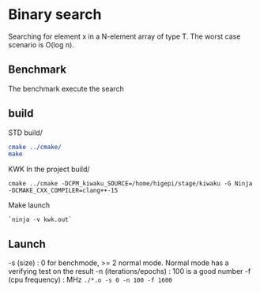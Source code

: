 # Binary search

Searching for element x in a N-element array of type T. The worst case scenario is O(log n).

## Benchmark

The benchmark execute the search

## build

STD build/
```cmake
cmake ../cmake/
make 
```

KWK In the project build/
```
cmake ../cmake -DCPM_kiwaku_SOURCE=/home/higepi/stage/kiwaku -G Ninja -DCMAKE_CXX_COMPILER=clang++-15
```

Make launch
``` 
`ninja -v kwk.out`
```

## Launch
-s (size) : 0 for benchmode, >= 2 normal mode. Normal mode has a verifying test on the result
-n (iterations/epochs) : 100 is a good number 
-f (cpu frequency) : MHz
`./*.o -s 0 -n 100 -f 1600`



